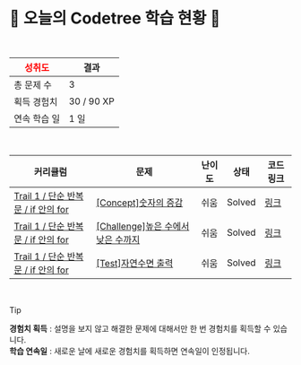 # 🌲 오늘의 Codetree 학습 현황 🌲

<br />

| <span style="color:red;display:block;text-align:center;"> **성취도**</span> | 결과 |
|---|---|
| 총 문제 수 | 3 |
| 획득 경험치 | 30 / 90 XP |
| 연속 학습 일 | 1 일 |

<br />

|커리큘럼|문제|난이도|상태|코드 링크|
|---|---|---|---|---|
|[Trail 1 / 단순 반복문 / if 안의 for](https://https://en.codetree.ai/trail-info/novice-low/)|[[Concept]숫자의 증감](https://https://en.codetree.ai/trails/complete/curated-cards/intro-increasing-and-decreasing-numbers/)|쉬움|Solved|[링크](https://github.com/xoals1105/CodeTree/blob/main/250115/%EC%88%AB%EC%9E%90%EC%9D%98%20%EC%A6%9D%EA%B0%90/increasing-and-decreasing-numbers.java)|
|[Trail 1 / 단순 반복문 / if 안의 for](https://https://en.codetree.ai/trail-info/novice-low/)|[[Challenge]높은 수에서 낮은 수까지](https://https://en.codetree.ai/trails/complete/curated-cards/challenge-from-high-to-low/)|쉬움|Solved|[링크](https://github.com/xoals1105/CodeTree/blob/main/250115/%EB%86%92%EC%9D%80%20%EC%88%98%EC%97%90%EC%84%9C%20%EB%82%AE%EC%9D%80%20%EC%88%98%EA%B9%8C%EC%A7%80/from-high-to-low.java)|
|[Trail 1 / 단순 반복문 / if 안의 for](https://https://en.codetree.ai/trail-info/novice-low/)|[[Test]자연수면 출력](https://https://en.codetree.ai/trails/complete/curated-cards/test-output-only-natural-number/)|쉬움|Solved|[링크](https://github.com/xoals1105/CodeTree/blob/main/250115/%EC%9E%90%EC%97%B0%EC%88%98%EB%A9%B4%20%EC%B6%9C%EB%A0%A5/output-only-natural-number.java)|


<br />

> [!TIP]
> **경험치 획득** : 설명을 보지 않고 해결한 문제에 대해서만 한 번 경험치를 획득할 수 있습니다.  
> **학습 연속일** : 새로운 날에 새로운 경험치를 획득하면 연속일이 인정됩니다.

